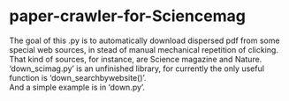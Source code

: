 # paper-crawler-for-Sciencemag
The goal of this .py is to automatically download dispersed pdf from some special web sources, in stead of manual mechanical repetition of clicking. That kind of sources, for instance, are Science magazine and Nature.  
‘down_scimag.py’ is an unfinished library, for currently the only useful function is ‘down_searchbywebsite()’.  
And a simple example is in ‘down.py’.  

